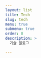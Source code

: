 ```yaml
---
layout: list
title: Tech
slug: tech
menu: true
submenu: true
order: 8
description: >
  기술 블로그

---
```

